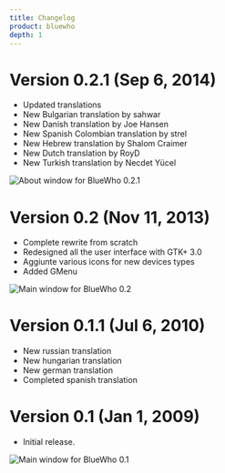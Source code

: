 ```yaml
---
title: Changelog
product: bluewho
depth: 1
---
```


# Version 0.2.1 (Sep 6, 2014)
* Updated translations
* New Bulgarian translation by sahwar
* New Danish translation by Joe Hansen
* New Spanish Colombian translation by strel
* New Hebrew translation by Shalom Craimer
* New Dutch translation by RoyD
* New Turkish translation by Necdet Yücel

![About window for BlueWho 0.2.1](/resources/bluewho/archive/v0.2.1/english/about.png?classes=center)

# Version 0.2 (Nov 11, 2013)
* Complete rewrite from scratch
* Redesigned all the user interface with GTK+ 3.0
* Aggiunte various icons for new devices types
* Added GMenu

![Main window for BlueWho 0.2](/resources/bluewho/archive/v0.2/english/main.png?classes=center)

# Version 0.1.1 (Jul 6, 2010)
* New russian translation
* New hungarian translation
* New german translation
* Completed spanish translation

# Version 0.1 (Jan 1, 2009)
* Initial release.

![Main window for BlueWho 0.1](/resources/bluewho/archive/v0.1/english/main.png?classes=center)